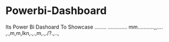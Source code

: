 # Powerbi-Dashboard
Its Power Bi Dashoard To Showcase ........
.............
mm...........,,....
,.,m,m,lkn,.,.,m,.,./?.,..,
